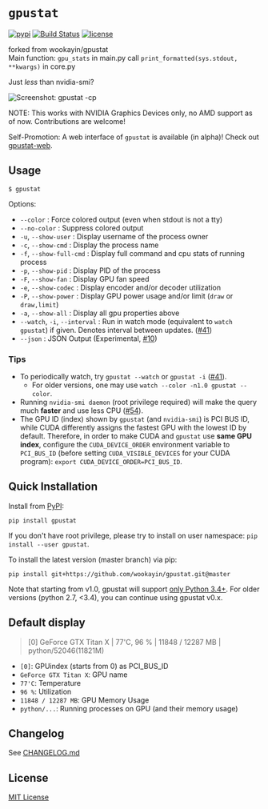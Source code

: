 `gpustat`
=========

[![pypi](https://img.shields.io/pypi/v/gpustat.svg?maxAge=86400)][pypi_gpustat]
[![Build Status](https://travis-ci.org/wookayin/gpustat.svg?branch=master)](https://travis-ci.org/wookayin/gpustat)
[![license](https://img.shields.io/github/license/wookayin/gpustat.svg?maxAge=86400)](LICENSE)

forked from   wookayin/gpustat  
Main function: `gpu_stats` in main.py  call `print_formatted(sys.stdout, **kwargs)` in core.py


Just *less* than nvidia-smi?

![Screenshot: gpustat -cp](screenshot.png)

NOTE: This works with NVIDIA Graphics Devices only, no AMD support as of now. Contributions are welcome!

Self-Promotion: A web interface of `gpustat` is available (in alpha)! Check out [gpustat-web][gpustat-web].

[gpustat-web]: https://github.com/wookayin/gpustat-web


Usage
-----

`$ gpustat`

Options:

* `--color`            : Force colored output (even when stdout is not a tty)
* `--no-color`         : Suppress colored output
* `-u`, `--show-user`  : Display username of the process owner
* `-c`, `--show-cmd`   : Display the process name
* `-f`, `--show-full-cmd`   : Display full command and cpu stats of running process
* `-p`, `--show-pid`   : Display PID of the process
* `-F`, `--show-fan`   : Display GPU fan speed
* `-e`, `--show-codec` : Display encoder and/or decoder utilization
* `-P`, `--show-power` : Display GPU power usage and/or limit (`draw` or `draw,limit`)
* `-a`, `--show-all`   : Display all gpu properties above
* `--watch`, `-i`, `--interval`   : Run in watch mode (equivalent to `watch gpustat`) if given. Denotes interval between updates. ([#41][gh-issue-41])
* `--json`             : JSON Output (Experimental, [#10][gh-issue-10])

### Tips

- To periodically watch, try `gpustat --watch` or `gpustat -i` ([#41][gh-issue-41]).
    - For older versions, one may use `watch --color -n1.0 gpustat --color`.
- Running `nvidia-smi daemon` (root privilege required) will make the query much **faster** and use less CPU ([#54][gh-issue-54]).
- The GPU ID (index) shown by `gpustat` (and `nvidia-smi`) is PCI BUS ID,
  while CUDA differently assigns the fastest GPU with the lowest ID by default.
  Therefore, in order to make CUDA and `gpustat` use **same GPU index**,
  configure the `CUDA_DEVICE_ORDER` environment variable to `PCI_BUS_ID`
  (before setting `CUDA_VISIBLE_DEVICES` for your CUDA program):
  `export CUDA_DEVICE_ORDER=PCI_BUS_ID`.


Quick Installation
------------------

Install from [PyPI][pypi_gpustat]:

```
pip install gpustat
```

If you don't have root privilege, please try to install on user namespace: `pip install --user gpustat`.

To install the latest version (master branch) via pip:

```
pip install git+https://github.com/wookayin/gpustat.git@master
```

Note that starting from v1.0, gpustat will support [only Python 3.4+][gh-issue-66].
For older versions (python 2.7, <3.4), you can continue using gpustat v0.x.


[pypi_gpustat]: https://pypi.python.org/pypi/gpustat
[gh-issue-10]: https://github.com/wookayin/gpustat/issues/10
[gh-issue-41]: https://github.com/wookayin/gpustat/issues/41
[gh-issue-54]: https://github.com/wookayin/gpustat/issues/54
[gh-issue-66]: https://github.com/wookayin/gpustat/issues/66

Default display
---------------

> [0] GeForce GTX Titan X | 77'C,  96 % | 11848 / 12287 MB | python/52046(11821M)

- `[0]`: GPUindex (starts from 0) as PCI_BUS_ID
- `GeForce GTX Titan X`: GPU name
- `77'C`: Temperature
- `96 %`: Utilization
- `11848 / 12287 MB`: GPU Memory Usage
- `python/...`: Running processes on GPU (and their memory usage)

Changelog
---------

See [CHANGELOG.md](CHANGELOG.md)


License
-------

[MIT License](LICENSE)
